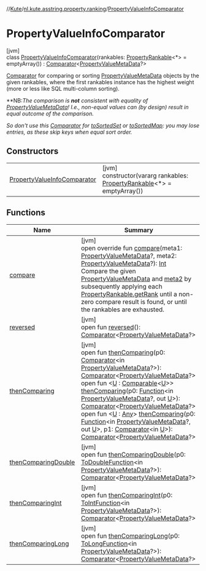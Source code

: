 //[Kute](../../../index.md)/[nl.kute.asstring.property.ranking](../index.md)/[PropertyValueInfoComparator](index.md)

# PropertyValueInfoComparator

[jvm]\
class [PropertyValueInfoComparator](index.md)(rankables: [PropertyRankable](../-property-rankable/index.md)&lt;*&gt; = emptyArray()) : [Comparator](https://docs.oracle.com/javase/8/docs/api/java/util/Comparator.html)&lt;[PropertyValueMetaData](../-property-value-meta-data/index.md)?&gt; 

[Comparator](https://kotlinlang.org/api/latest/jvm/stdlib/kotlin/-comparator/index.html) for comparing or sorting [PropertyValueMetaData](../-property-value-meta-data/index.md) objects by the given rankables, where the first rankables instance has the highest weight (more or less like SQL multi-column sorting).

**NB:***The comparison is* ***not*** *consistent with equality of* [*PropertyValueMetaData*](../-property-value-meta-data/index.md)*! I.e., non-equal values can (by design) result in equal outcome of the comparison.*

*So don't use this* [*Comparator*](https://kotlinlang.org/api/latest/jvm/stdlib/kotlin/-comparator/index.html) *for* [*toSortedSet*](https://kotlinlang.org/api/latest/jvm/stdlib/kotlin.collections/index.html) *or* [*toSortedMap*](https://kotlinlang.org/api/latest/jvm/stdlib/kotlin.collections/index.html)*: you may lose entries, as these skip keys when equal sort order.*

## Constructors

| | |
|---|---|
| [PropertyValueInfoComparator](-property-value-info-comparator.md) | [jvm]<br>constructor(vararg rankables: [PropertyRankable](../-property-rankable/index.md)&lt;*&gt; = emptyArray()) |

## Functions

| Name | Summary |
|---|---|
| [compare](compare.md) | [jvm]<br>open override fun [compare](compare.md)(meta1: [PropertyValueMetaData](../-property-value-meta-data/index.md)?, meta2: [PropertyValueMetaData](../-property-value-meta-data/index.md)?): [Int](https://kotlinlang.org/api/latest/jvm/stdlib/kotlin/-int/index.html)<br>Compare the given [PropertyValueMetaData](compare.md) and [meta2](compare.md) by subsequently applying each [PropertyRankable.getRank](../-property-rankable/get-rank.md) until a non-zero compare result is found, or until the rankables are exhausted. |
| [reversed](index.md#208665987%2FFunctions%2F-1216412040) | [jvm]<br>open fun [reversed](index.md#208665987%2FFunctions%2F-1216412040)(): [Comparator](https://docs.oracle.com/javase/8/docs/api/java/util/Comparator.html)&lt;[PropertyValueMetaData](../-property-value-meta-data/index.md)?&gt; |
| [thenComparing](index.md#1867086357%2FFunctions%2F-1216412040) | [jvm]<br>open fun [thenComparing](index.md#1867086357%2FFunctions%2F-1216412040)(p0: [Comparator](https://docs.oracle.com/javase/8/docs/api/java/util/Comparator.html)&lt;in [PropertyValueMetaData](../-property-value-meta-data/index.md)?&gt;): [Comparator](https://docs.oracle.com/javase/8/docs/api/java/util/Comparator.html)&lt;[PropertyValueMetaData](../-property-value-meta-data/index.md)?&gt;<br>open fun &lt;[U](index.md#-956714852%2FFunctions%2F-1216412040) : [Comparable](https://kotlinlang.org/api/latest/jvm/stdlib/kotlin/-comparable/index.html)&lt;[U](index.md#-956714852%2FFunctions%2F-1216412040)&gt;&gt; [thenComparing](index.md#-956714852%2FFunctions%2F-1216412040)(p0: [Function](https://docs.oracle.com/javase/8/docs/api/java/util/function/Function.html)&lt;in [PropertyValueMetaData](../-property-value-meta-data/index.md)?, out [U](index.md#-956714852%2FFunctions%2F-1216412040)&gt;): [Comparator](https://docs.oracle.com/javase/8/docs/api/java/util/Comparator.html)&lt;[PropertyValueMetaData](../-property-value-meta-data/index.md)?&gt;<br>open fun &lt;[U](index.md#1302379890%2FFunctions%2F-1216412040) : [Any](https://kotlinlang.org/api/latest/jvm/stdlib/kotlin/-any/index.html)&gt; [thenComparing](index.md#1302379890%2FFunctions%2F-1216412040)(p0: [Function](https://docs.oracle.com/javase/8/docs/api/java/util/function/Function.html)&lt;in [PropertyValueMetaData](../-property-value-meta-data/index.md)?, out [U](index.md#1302379890%2FFunctions%2F-1216412040)&gt;, p1: [Comparator](https://docs.oracle.com/javase/8/docs/api/java/util/Comparator.html)&lt;in [U](index.md#1302379890%2FFunctions%2F-1216412040)&gt;): [Comparator](https://docs.oracle.com/javase/8/docs/api/java/util/Comparator.html)&lt;[PropertyValueMetaData](../-property-value-meta-data/index.md)?&gt; |
| [thenComparingDouble](index.md#1450016452%2FFunctions%2F-1216412040) | [jvm]<br>open fun [thenComparingDouble](index.md#1450016452%2FFunctions%2F-1216412040)(p0: [ToDoubleFunction](https://docs.oracle.com/javase/8/docs/api/java/util/function/ToDoubleFunction.html)&lt;in [PropertyValueMetaData](../-property-value-meta-data/index.md)?&gt;): [Comparator](https://docs.oracle.com/javase/8/docs/api/java/util/Comparator.html)&lt;[PropertyValueMetaData](../-property-value-meta-data/index.md)?&gt; |
| [thenComparingInt](index.md#-561260000%2FFunctions%2F-1216412040) | [jvm]<br>open fun [thenComparingInt](index.md#-561260000%2FFunctions%2F-1216412040)(p0: [ToIntFunction](https://docs.oracle.com/javase/8/docs/api/java/util/function/ToIntFunction.html)&lt;in [PropertyValueMetaData](../-property-value-meta-data/index.md)?&gt;): [Comparator](https://docs.oracle.com/javase/8/docs/api/java/util/Comparator.html)&lt;[PropertyValueMetaData](../-property-value-meta-data/index.md)?&gt; |
| [thenComparingLong](index.md#1748179236%2FFunctions%2F-1216412040) | [jvm]<br>open fun [thenComparingLong](index.md#1748179236%2FFunctions%2F-1216412040)(p0: [ToLongFunction](https://docs.oracle.com/javase/8/docs/api/java/util/function/ToLongFunction.html)&lt;in [PropertyValueMetaData](../-property-value-meta-data/index.md)?&gt;): [Comparator](https://docs.oracle.com/javase/8/docs/api/java/util/Comparator.html)&lt;[PropertyValueMetaData](../-property-value-meta-data/index.md)?&gt; |
